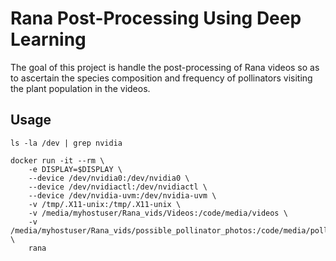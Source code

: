 # Rana Post-Processing Using Deep Learning

The goal of this project is handle the post-processing of Rana videos so as to ascertain the species
composition and frequency of pollinators visiting the plant population in the videos.

## Usage

```
ls -la /dev | grep nvidia
```

```
docker run -it --rm \
    -e DISPLAY=$DISPLAY \
    --device /dev/nvidia0:/dev/nvidia0 \
    --device /dev/nvidiactl:/dev/nvidiactl \
    --device /dev/nvidia-uvm:/dev/nvidia-uvm \
    -v /tmp/.X11-unix:/tmp/.X11-unix \
    -v /media/myhostuser/Rana_vids/Videos:/code/media/videos \
    -v /media/myhostuser/Rana_vids/possible_pollinator_photos:/code/media/pollinator_photos \
    rana
```